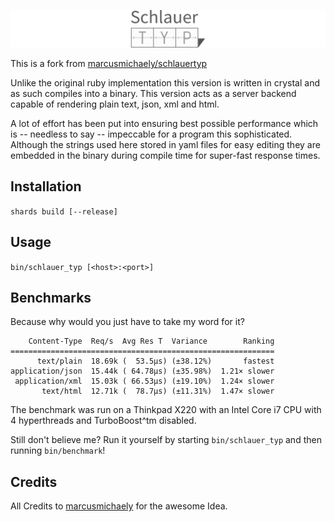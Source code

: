 ![logo](resources/logo.png)

This is a fork from [marcusmichaely/schlauertyp](https://github.com/marcusmichaely/schlauertyp)

Unlike the original ruby implementation this version is written in crystal and
as such compiles into a binary.  This version acts as a server backend capable
of rendering plain text, json, xml and html.

A lot of effort has been put into ensuring best possible performance which is
-- needless to say -- impeccable for a program this sophisticated.  Although
the strings used here stored in yaml files for easy editing they
are embedded in the binary during compile time for super-fast response times.

## Installation

`shards build [--release]`

## Usage

`bin/schlauer_typ [<host>:<port>]`

## Benchmarks

Because why would you just have to take my word for it?

        Content-Type  Req/s  Avg Res T  Variance        Ranking
    ===========================================================
          text/plain  18.69k (  53.5µs) (±38.12%)       fastest
    application/json  15.44k ( 64.78µs) (±35.98%)  1.21× slower
     application/xml  15.03k ( 66.53µs) (±19.10%)  1.24× slower
           text/html  12.71k (  78.7µs) (±11.31%)  1.47× slower

The benchmark was run on a Thinkpad X220 with an Intel Core i7 CPU with 4
hyperthreads and TurboBoost^tm disabled.

Still don't believe me? Run it yourself by starting `bin/schlauer_typ` and
then running `bin/benchmark`!

## Credits

All Credits to [marcusmichaely](https://github.com/marcusmichaely) for the
awesome Idea.
